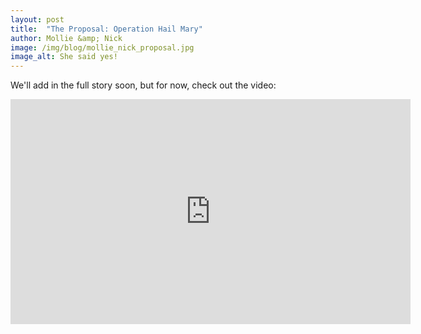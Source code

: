 ```yaml
---
layout: post
title:  "The Proposal: Operation Hail Mary"
author: Mollie &amp; Nick
image: /img/blog/mollie_nick_proposal.jpg
image_alt: She said yes!
---
```


We'll add in the full story soon, but for now, check out the video:

<iframe width="640" height="360" src="https://www.youtube.com/embed/XLYRbVuHgr8?rel=0&amp;controls=0" frameborder="0" allowfullscreen></iframe>